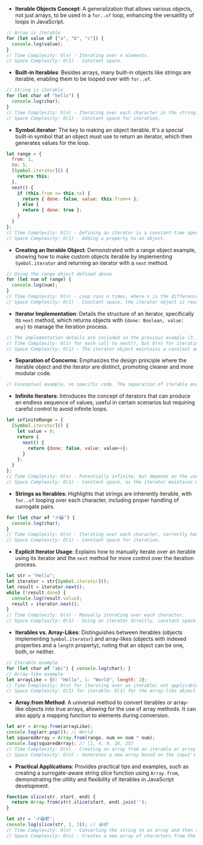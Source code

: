 - **Iterable Objects Concept**: A generalization that allows various objects, not just arrays, to be used in a `for..of` loop, enhancing the versatility of loops in JavaScript.
```javascript
// Array is iterable
for (let value of ["a", "b", "c"]) {
  console.log(value);
}
// Time Complexity: O(n) - Iterating over n elements.
// Space Complexity: O(1) - Constant space.
```

- **Built-in Iterables**: Besides arrays, many built-in objects like strings are iterable, enabling them to be looped over with `for..of`.
```javascript
// String is iterable
for (let char of "hello") {
  console.log(char);
}
// Time Complexity: O(n) - Iterating over each character in the string.
// Space Complexity: O(1) - Constant space for iteration.
```

- **Symbol.iterator**: The key to making an object iterable. It's a special built-in symbol that an object must use to return an iterator, which then generates values for the loop.
```javascript
let range = {
  from: 1,
  to: 5,
  [Symbol.iterator]() {
    return this;
  },
  next() {
    if (this.from <= this.to) {
      return { done: false, value: this.from++ };
    } else {
      return { done: true };
    }
  }
};
// Time Complexity: O(1) - Defining an iterator is a constant-time operation.
// Space Complexity: O(1) - Adding a property to an object.
```

- **Creating an Iterable Object**: Demonstrated with a range object example, showing how to make custom objects iterable by implementing `Symbol.iterator` and returning an iterator with a `next` method.
```javascript
// Using the range object defined above
for (let num of range) {
  console.log(num);
}
// Time Complexity: O(n) - Loop runs n times, where n is the difference between `to` and `from`.
// Space Complexity: O(1) - Constant space, the iterator object is reused.
```

- **Iterator Implementation**: Details the structure of an iterator, specifically its `next` method, which returns objects with `{done: Boolean, value: any}` to manage the iteration process.
```javascript
// The implementation details are included in the previous example (3. Symbol.iterator).
// Time Complexity: O(1) for each call to next(), but O(n) for iterating through the whole range.
// Space Complexity: O(1) - The iterator object maintains a constant amount of state.
```

- **Separation of Concerns**: Emphasizes the design principle where the iterable object and the iterator are distinct, promoting cleaner and more modular code.
```javascript
// Conceptual example, no specific code. The separation of iterable and iterator demonstrates a design principle rather than a direct impact on complexity.
```

- **Infinite Iterators**: Introduces the concept of iterators that can produce an endless sequence of values, useful in certain scenarios but requiring careful control to avoid infinite loops.
```javascript
let infiniteRange = {
  [Symbol.iterator]() {
    let value = 0;
    return {
      next() {
        return {done: false, value: value++};
      }
    };
  }
};
// Time Complexity: O(n) - Potentially infinite, but depends on the use case.
// Space Complexity: O(1) - Constant space, as the iterator maintains minimal state.
```

- **Strings as Iterables**: Highlights that strings are inherently iterable, with `for..of` looping over each character, including proper handling of surrogate pairs.
```javascript
for (let char of "𝒳😂") {
  console.log(char);
}
// Time Complexity: O(n) - Iterating over each character, correctly handling surrogate pairs.
// Space Complexity: O(1) - Constant space for iteration.
```

- **Explicit Iterator Usage**: Explains how to manually iterate over an iterable using its iterator and the `next` method for more control over the iteration process.
```javascript
let str = "Hello";
let iterator = str[Symbol.iterator]();
let result = iterator.next();
while (!result.done) {
  console.log(result.value);
  result = iterator.next();
}
// Time Complexity: O(n) - Manually iterating over each character.
// Space Complexity: O(1) - Using an iterator directly, constant space.
```

- **Iterables vs. Array-Likes**: Distinguishes between iterables (objects implementing `Symbol.iterator`) and array-likes (objects with indexed properties and a `length` property), noting that an object can be one, both, or neither.
```javascript
// Iterable example
for (let char of "abc") { console.log(char); }
// Array-like example
let arrayLike = {0: "Hello", 1: "World", length: 2};
// Time Complexity: O(n) for iterating over an iterable; not applicable for the array-like without iteration.
// Space Complexity: O(1) for iterable; O(1) for the array-like object itself.
```

- **Array.from Method**: A universal method to convert iterables or array-like objects into true arrays, allowing for the use of array methods. It can also apply a mapping function to elements during conversion.
```javascript
let arr = Array.from(arrayLike);
console.log(arr.pop()); // World
let squaredArray = Array.from(range, num => num * num);
console.log(squaredArray); // [1, 4, 9, 16, 25]
// Time Complexity: O(n) - Creating an array from an iterable or array-like object, including running a map function on each element.
// Space Complexity: O(n) - Generates a new array based on the input's length.
```

- **Practical Applications**: Provides practical tips and examples, such as creating a surrogate-aware string slice function using `Array.from`, demonstrating the utility and flexibility of iterables in JavaScript development.
```javascript
function slice(str, start, end) {
  return Array.from(str).slice(start, end).join('');
}

let str = '𝒳😂𩷶';
console.log(slice(str, 1, 3)); // 😂𩷶
// Time Complexity: O(n) - Converting the string to an array and then slicing.
// Space Complexity: O(n) - Creates a new array of characters from the string.
```
